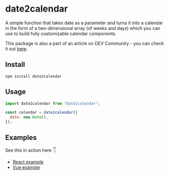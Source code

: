 # date2calendar

A simple function that takes date as a parameter and turns it into a calendar in the form of a two-dimensional array (of weeks and days) which you can use to build fully customizable calendar components.

This package is also a part of an article on DEV Community - you can check it out [here](#).

## Install

```
npm install date2calendar
```

## Usage

```js
import date2calendar from "date2calendar";

const calendar = date2calendar({
  date: new Date(),
});
```

## Examples

See this in action here 👇

- [React example](https://stackblitz.com/edit/react-b11teh?file=src/App.js)
- [Vue example](https://stackblitz.com/edit/vue-hlv2jx?file=src/App.vue)
